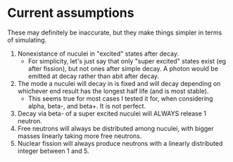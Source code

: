 
# Current assumptions

These may definitely be inaccurate, but they make things simpler in terms of simulating. 

1. Nonexistance of nuculei in "excited" states after decay.
    - For simplicity, let's just say that only "super excited" states exist (eg after fission), but not ones after simple decay. A photon would be emitted at decay rather than abit after decay. 
2. The mode a nuculei will decay in is fixed and will decay depending on whichever end result has the longest half life (and is most stable). 
    - This seems true for most cases I tested it for, when considering alpha, beta-, and beta+. It is not perfect. 
3. Decay via beta- of a super excited nuculei will ALWAYS release 1 neutron. 
4. Free neutrons will always be distributed among nuculei, with bigger masses linearly taking more free neutrons. 
5. Nuclear fission will always produce neutrons with a linearly distributed integer between 1 and 5. 



